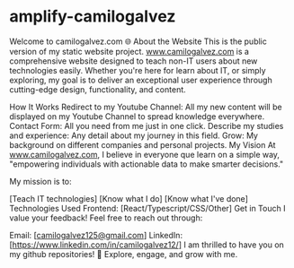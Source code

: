 # amplify-camilogalvez

Welcome to camilogalvez.com 🌐
About the Website
This is the public version of my static website project. www.camilogalvez.com is a comprehensive website designed to teach non-IT users about new technologies easily. Whether you're here for learn about IT, or simply exploring, my goal is to deliver an exceptional user experience through cutting-edge design, functionality, and content.

How It Works
Redirect to my Youtube Channel: All my new content will be displayed on my Youtube Channel to spread knowledge everywhere.
Contact Form: All you need from me just in one click.
Describe my studies and experience: Any detail about my journey in this field.
Grow: My background on different companies and personal projects.
My Vision
At www.camilogalvez.com, I believe in everyone que learn on a simple way, "empowering individuals with actionable data to make smarter decisions."

My mission is to:

[Teach IT technologies]
[Know what I do]
[Know what I've done]
Technologies Used
Frontend: [React/Typescript/CSS/Other]
Get in Touch
I value your feedback! Feel free to reach out through:

Email: [camilogalvez125@gmail.com]
LinkedIn: [https://www.linkedin.com/in/camilogalvez12/]
I am thrilled to have you on my github repositories! 🚀 Explore, engage, and grow with me.
